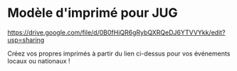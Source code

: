 # Modèle d'imprimé pour JUG

https://drive.google.com/file/d/0B0fHiQR6gRybQXRQeDJ6YTVVYkk/edit?usp=sharing

Créez vos propres imprimés à partir du lien ci-dessus pour vos événements locaux ou nationaux !